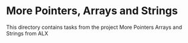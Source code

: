 # More Pointers, Arrays and Strings

This directory contains tasks from the project More Pointers Arrays and Strings from ALX
